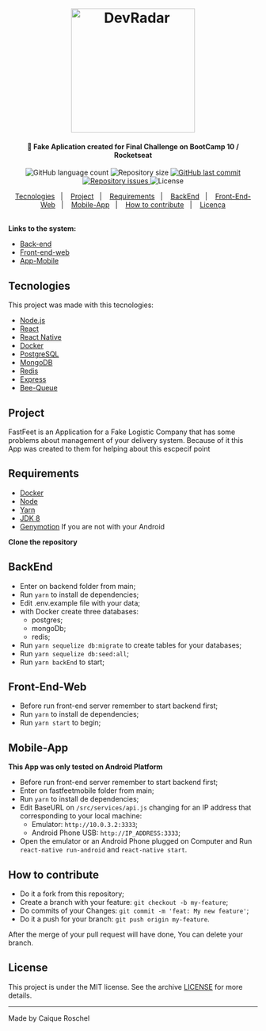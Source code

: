 <h1 align="center">
    <img alt="DevRadar" src="https://raw.githubusercontent.com/Rocketseat/bootcamp-gostack-desafio-02/master/.github/logo.png" width="250px" />
</h1>

<h4 align="center">
  🚀 Fake Aplication created for Final Challenge on BootCamp 10 / Rocketseat
</h4>
<p align="center">
  <img alt="GitHub language count" src="https://img.shields.io/github/languages/count/croschel/fastFeet">

  <img alt="Repository size" src="https://img.shields.io/github/repo-size/helderavila/fastfeet">

  <a href="https://github.com/croschel/fastFeet/commits/master">
    <img alt="GitHub last commit" src="https://img.shields.io/github/last-commit/croschel/fastFeet">
  </a>

  <a href="https://github.com/helderavila/fastfeet/issues">
    <img alt="Repository issues" src="https://img.shields.io/github/issues/croschel/fastFeet">
  </a>

  <img alt="License" src="https://img.shields.io/badge/license-MIT-brightgreen">
</p>

<p align="center">
  <a href="#tecnologies">Tecnologies</a>&nbsp;&nbsp;&nbsp;|&nbsp;&nbsp;&nbsp;
  <a href="#project">Project</a>&nbsp;&nbsp;&nbsp;|&nbsp;&nbsp;&nbsp;
  <a href="#requirements">Requirements</a>&nbsp;&nbsp;&nbsp;|&nbsp;&nbsp;&nbsp;
  <a href="#-BackEnd">BackEnd</a>&nbsp;&nbsp;&nbsp;|&nbsp;&nbsp;&nbsp;
  <a href="#front-End-Web">Front-End-Web</a>&nbsp;&nbsp;&nbsp;|&nbsp;&nbsp;&nbsp;
  <a href="#mobile-App">Mobile-App</a>&nbsp;&nbsp;&nbsp;|&nbsp;&nbsp;&nbsp;
  <a href="#how-to-Contribute">How to contribute</a>&nbsp;&nbsp;&nbsp;|&nbsp;&nbsp;&nbsp;
  <a href="#license">Licença</a>
</p>

<br>
<strong>Links to the system:</strong>

- [Back-end](https://github.com/croschel/fastfeet-project/tree/master/backend)
- [Front-end-web](https://github.com/croschel/fastfeet-project/tree/master/web)
- [App-Mobile](https://github.com/croschel/fastfeet-project/tree/master/fastfeetmobile)

## Tecnologies

This project was made with this tecnologies:

- [Node.js](https://nodejs.org/en/)
- [React](https://reactjs.org/)
- [React Native](https://facebook.github.io/react-native/)
- [Docker](https://www.docker.com/)
- [PostgreSQL](https://www.postgresql.org/)
- [MongoDB](https://www.mongodb.com/)
- [Redis](https://redis.io/)
- [Express](https://github.com/expressjs/express)
- [Bee-Queue](https://github.com/bee-queue/bee-queue)

## Project

FastFeet is an Application for a Fake Logistic Company that has some problems about management of your delivery system. Because of it this App was created to them for helping about this escpecif point

## Requirements
- [Docker](https://www.docker.com/)
- [Node](https://nodejs.org/pt-br/download/)
- [Yarn](https://yarnpkg.com/cli/install)
- [JDK 8](https://www.oracle.com/java/technologies/javase/javase-jdk8-downloads.html)
- [Genymotion](https://www.genymotion.com/fun-zone/) If you are not with your Android

**Clone the repository**

## BackEnd

- Enter on backend folder from main;
- Run `yarn` to install de dependencies;
- Edit .env.example file with your data;
- with Docker create three databases:
  - postgres;
  - mongoDb;
  - redis;
- Run `yarn sequelize db:migrate` to create tables for your databases;
- Run `yarn sequelize db:seed:all`;
- Run `yarn backEnd` to start;

## Front-End-Web

- Before run front-end server remember to start backend first;
- Run `yarn` to install de dependencies;
- Run `yarn start` to begin;

## Mobile-App

**This App was only tested on Android Platform**
- Before run front-end server remember to start backend first;
- Enter on fastfeetmobile folder from main;
- Run `yarn` to install de dependencies;
- Edit BaseURL on `/src/services/api.js` changing for an IP address that corresponding to your local machine:
  - Emulator: `http://10.0.3.2:3333`;
  - Android Phone USB: `http://IP_ADDRESS:3333`;
- Open the emulator or an Android Phone plugged on Computer and Run `react-native run-android` and `react-native start`.

## How to contribute

- Do it a fork from this repository;
- Create a branch with your feature: `git checkout -b my-feature`;
- Do commits of your Changes: `git commit -m 'feat: My new feature'`;
- Do it a push for your branch: `git push origin my-feature`.

After the merge of your pull request will have done, You can delete your branch.

## License

This project is under the MIT license. See the archive [LICENSE](LICENSE.md) for more details.

---

Made by Caique Roschel
